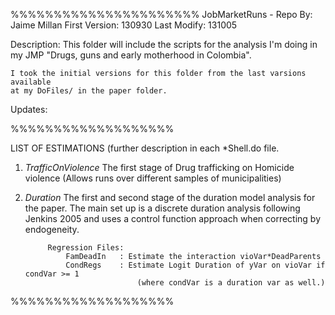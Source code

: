 %%%%%%%%%%%%%%%%%%%%%%
JobMarketRuns - Repo
By: Jaime Millan
First Version:	130930
Last Modify:	131005


Description:
	This folder will include the scripts for the analysis I'm doing 
	in my JMP "Drugs, guns and early motherhood in Colombia".

	I took the initial versions for this folder from the last varsions available 
	at my DoFiles/ in the paper folder.

Updates: 
		

%%%%%%%%%%%%%%%%%%%

LIST OF ESTIMATIONS (further description in each *Shell.do file.

1. *TrafficOnViolence*
		The first stage of Drug trafficking on Homicide violence (Allows runs over different 
			samples of municipalities)

2. *Duration*
		The first and second stage of the duration model analysis for the paper.
			The main set up is a discrete duration analysis following Jenkins 2005
			and uses a control function approach when correcting by endogeneity.

			Regression Files:
				FamDeadIn 	: Estimate the interaction vioVar*DeadParents
				CondRegs 	: Estimate Logit Duration of yVar on vioVar if condVar >= 1
								(where condVar is a duration var as well.)



%%%%%%%%%%%%%%%%%%%


